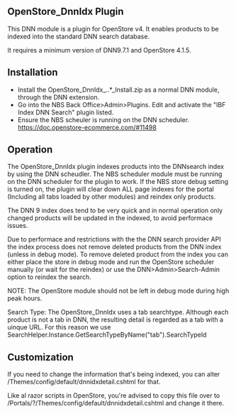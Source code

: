 OpenStore_DnnIdx Plugin
-----------------------

This DNN module is a plugin for OpenStore v4.  It enables products to be indexed into the standard DNN search database.

It requires a minimum version of DNN9.7.1 and OpenStore 4.1.5.

Installation
------------

- Install the OpenStore_DnnIdx_*.*.*_Install.zip as a normal DNN module, through the DNN extension.
- Go into the NBS Back Office>Admin>Plugins. Edit and activate the "IBF Index DNN Search" plugin listed.
- Ensure the NBS scheuler is running on the DNN scheduler. https://doc.openstore-ecommerce.com/#11498

Operation
---------

The OpenStore_DnnIdx plugin indexes products into the DNNsearch index by using the DNN scheudler.  The NBS scheduler module must be running on the DNN scheduler for the plugin to work.
If the NBS store debug setting is turned on, the plugin will clear down ALL page indexes for the portal (Including all tabs loaded by other modules) and reindex only products.

The DNN 9 index does tend to be very quick and in normal operation only changed products will be updated in the indexed, to avoid performace issues.

Due to performace and restrictions with the the DNN search provider API the index process does not remove deleted products from the DNN index (unless in debug mode).
To remove deleted product from the index you can either place the store in debug mode and run the OpenStore scheduler manually (or wait for the reindex) or use the DNN>Admin>Search-Admin option to reindex the search. 

NOTE: The OpenStore module should not be left in debug mode during high peak hours.

Search Type:  The OpenStore_DnnIdx uses a tab searchtype.
Although each product is not a tab in DNN, the resulting detail is regarded as a tab with a uinque URL.
For this reason we use SearchHelper.Instance.GetSearchTypeByName("tab").SearchTypeId

Customization
-------------

If you need to change the information that's being indexed, you can alter /Themes/config/default/dnnidxdetail.cshtml for that.

Like al razor scripts in OpenStore, you're advised to copy this file over to /Portals/?/Themes/config/default/dnnidxdetail.cshtml and change it there.


